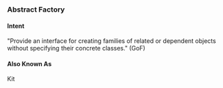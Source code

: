 ### Abstract Factory

#### Intent
"Provide an interface for creating families of related or dependent objects without
specifying their concrete classes." (GoF)

#### Also Known As
Kit
